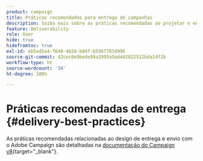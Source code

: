 ```yaml
---
product: campaign
title: Práticas recomendadas para entrega de campanhas
description: Saiba mais sobre as práticas recomendadas ao projetar e enviar uma entrega
feature: Deliverability
role: User
hide: true
hidefromtoc: true
exl-id: eb5ad5a4-f640-4b26-b04f-b5567761d996
source-git-commit: 42cec0e9bede94a2995a5ad442822512bda14f2b
workflow-type: ht
source-wordcount: '34'
ht-degree: 100%

---
```


# Práticas recomendadas de entrega {#delivery-best-practices}

As práticas recomendadas relacionadas ao design de entrega e envio com o Adobe Campaign são detalhadas na [documentação do Campaign v8](https://experienceleague.adobe.com/pt-br/docs/campaign/campaign-v8/send/delivery-best-practices){target="_blank"}.
